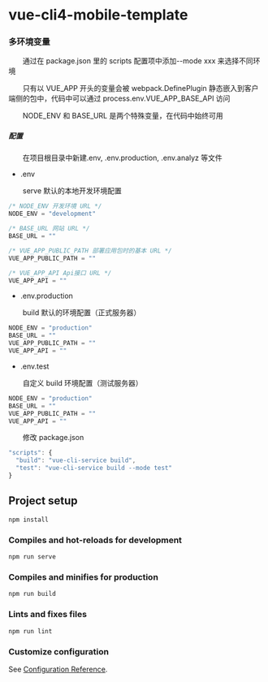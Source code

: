 # vue-cli4-mobile-template

### 多环境变量 

&emsp;&emsp;通过在 package.json 里的 scripts 配置项中添加--mode xxx 来选择不同环境

&emsp;&emsp;只有以 VUE_APP 开头的变量会被 webpack.DefinePlugin 静态嵌入到客户端侧的包中，代码中可以通过 process.env.VUE_APP_BASE_API 访问

&emsp;&emsp;NODE_ENV 和 BASE_URL 是两个特殊变量，在代码中始终可用

##### 配置

&emsp;&emsp;在项目根目录中新建.env, .env.production, .env.analyz 等文件

- .env

&emsp;&emsp;serve 默认的本地开发环境配置

```javascript
/* NODE_ENV 开发环境 URL */
NODE_ENV = "development"

/* BASE_URL 网站 URL */
BASE_URL = ""

/* VUE_APP_PUBLIC_PATH 部署应用包时的基本 URL */
VUE_APP_PUBLIC_PATH = ""

/* VUE_APP_API Api接口 URL */
VUE_APP_API = ""
```

- .env.production

&emsp;&emsp;build 默认的环境配置（正式服务器）

```javascript
NODE_ENV = "production"
BASE_URL = ""
VUE_APP_PUBLIC_PATH = ""
VUE_APP_API = ""
```

- .env.test

&emsp;&emsp;自定义 build 环境配置（测试服务器）

```javascript
NODE_ENV = "production"
BASE_URL = ""
VUE_APP_PUBLIC_PATH = ""
VUE_APP_API = ""
```

&emsp;&emsp;修改 package.json

```javascript
"scripts": {
  "build": "vue-cli-service build",
  "test": "vue-cli-service build --mode test"
}
```
 



## Project setup
```
npm install
```

### Compiles and hot-reloads for development
```
npm run serve
```

### Compiles and minifies for production
```
npm run build
```

### Lints and fixes files
```
npm run lint
```

### Customize configuration
See [Configuration Reference](https://cli.vuejs.org/config/).
